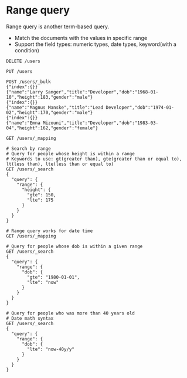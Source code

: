 # Range query
Range query is another term-based query.
* Match the documents with the values in specific range
* Support the field types: numeric types, date types, keyword(with a condition)

```text
DELETE /users

PUT /users

POST /users/_bulk
{"index":{}}
{"name":"Larry Sanger","title":"Developer","dob":"1968-01-10","height":183,"gender":"male"}
{"index":{}}
{"name":"Magnus Manske","title":"Lead Developer","dob":"1974-01-02","height":170,"gender":"male"}
{"index":{}}
{"name":"Emna Mizouni","title":"Developer","dob":"1983-03-04","height":162,"gender":"female"}

GET /users/_mapping

# Search by range
# Query for people whose height is within a range
# Keywords to use: gt(greater than), gte(greater than or equal to), lt(less than), lte(less than or equal to)
GET /users/_search
{
  "query": {
    "range": {
      "height": {
        "gte": 150,
        "lte": 175
      }
    }
  }
}

# Range query works for date time
GET /users/_mapping

# Query for people whose dob is within a given range
GET /users/_search
{
  "query": {
    "range": {
      "dob": {
        "gte": "1980-01-01",
        "lte": "now"
      }
    }
  }
}

# Query for people who was more than 40 years old
# Date math syntax
GET /users/_search
{
  "query": {
    "range": {
      "dob": {
        "lte": "now-40y/y"
      }
    }
  }
}
```
